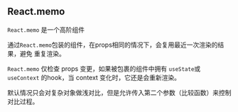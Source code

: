 ## React.memo
`React.memo` 是一个高阶组件

通过`React.memo`包装的组件，在props相同的情况下，会复用最近一次渲染的结果，避免
重复渲染。

`React.memo` 仅检查 props 变更，如果被包裹的组件中拥有 `useState`或`useContext`
的hook，当 context 变化时，它还是会重新渲染。

默认情况只会对复杂对象做浅对比，但是允许传入第二个参数（比较函数）来控制对比过程。
